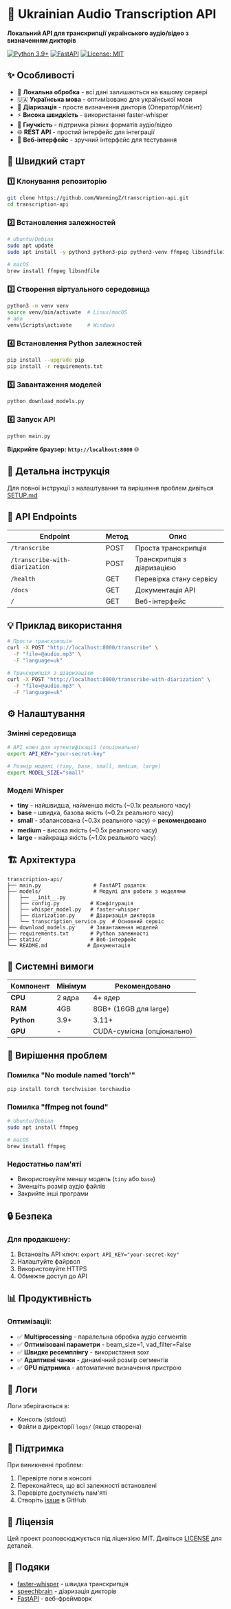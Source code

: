 # 🎤 Ukrainian Audio Transcription API

**Локальний API для транскрипції українського аудіо/відео з визначенням дикторів**

[![Python 3.9+](https://img.shields.io/badge/python-3.9+-blue.svg)](https://www.python.org/downloads/)
[![FastAPI](https://img.shields.io/badge/FastAPI-0.100+-green.svg)](https://fastapi.tiangolo.com/)
[![License: MIT](https://img.shields.io/badge/License-MIT-yellow.svg)](https://opensource.org/licenses/MIT)

## ✨ Особливості

- 🎯 **Локальна обробка** - всі дані залишаються на вашому сервері
- 🇺🇦 **Українська мова** - оптимізовано для української мови
- 🎤 **Діаризація** - просте визначення дикторів (Оператор/Клієнт)
- ⚡ **Висока швидкість** - використання faster-whisper
- 🔧 **Гнучкість** - підтримка різних форматів аудіо/відео
- 🌐 **REST API** - простий інтерфейс для інтеграції
- 📱 **Веб-інтерфейс** - зручний інтерфейс для тестування

## 🚀 Швидкий старт

### 1️⃣ Клонування репозиторію
```bash
git clone https://github.com/WarmingZ/transcription-api.git
cd transcription-api
```

### 2️⃣ Встановлення залежностей
```bash
# Ubuntu/Debian
sudo apt update
sudo apt install -y python3 python3-pip python3-venv ffmpeg libsndfile1 libsndfile1-dev

# macOS
brew install ffmpeg libsndfile
```

### 3️⃣ Створення віртуального середовища
```bash
python3 -m venv venv
source venv/bin/activate  # Linux/macOS
# або
venv\Scripts\activate     # Windows
```

### 4️⃣ Встановлення Python залежностей
```bash
pip install --upgrade pip
pip install -r requirements.txt
```

### 5️⃣ Завантаження моделей
```bash
python download_models.py
```

### 6️⃣ Запуск API
```bash
python main.py
```

**Відкрийте браузер: `http://localhost:8000`** 🌐

## 📖 Детальна інструкція

Для повної інструкції з налаштування та вирішення проблем дивіться [SETUP.md](SETUP.md)

## 🎯 API Endpoints

| Endpoint | Метод | Опис |
|----------|-------|------|
| `/transcribe` | POST | Проста транскрипція |
| `/transcribe-with-diarization` | POST | Транскрипція з діаризацією |
| `/health` | GET | Перевірка стану сервісу |
| `/docs` | GET | Документація API |
| `/` | GET | Веб-інтерфейс |

## 💡 Приклад використання

```bash
# Проста транскрипція
curl -X POST "http://localhost:8000/transcribe" \
  -F "file=@audio.mp3" \
  -F "language=uk"

# Транскрипція з діаризацією
curl -X POST "http://localhost:8000/transcribe-with-diarization" \
  -F "file=@audio.mp3" \
  -F "language=uk"
```

## ⚙️ Налаштування

### Змінні середовища
```bash
# API ключ для аутентифікації (опціонально)
export API_KEY="your-secret-key"

# Розмір моделі (tiny, base, small, medium, large)
export MODEL_SIZE="small"
```

### Моделі Whisper
- **tiny** - найшвидша, найменша якість (~0.1x реального часу)
- **base** - швидка, базова якість (~0.2x реального часу)
- **small** - збалансована (~0.3x реального часу) ⭐ **рекомендовано**
- **medium** - висока якість (~0.5x реального часу)
- **large** - найкраща якість (~1.0x реального часу)

## 🏗️ Архітектура

```
transcription-api/
├── main.py                 # FastAPI додаток
├── models/                 # Модулі для роботи з моделями
│   ├── __init__.py
│   ├── config.py          # Конфігурація
│   ├── whisper_model.py   # faster-whisper
│   ├── diarization.py     # Діаризація дикторів
│   └── transcription_service.py  # Основний сервіс
├── download_models.py     # Завантаження моделей
├── requirements.txt       # Python залежності
├── static/                # Веб-інтерфейс
└── README.md             # Документація
```

## 🔧 Системні вимоги

| Компонент | Мінімум | Рекомендовано |
|-----------|---------|---------------|
| **CPU** | 2 ядра | 4+ ядер |
| **RAM** | 4GB | 8GB+ (16GB для large) |
| **Python** | 3.9+ | 3.11+ |
| **GPU** | - | CUDA-сумісна (опціонально) |

## 🐛 Вирішення проблем

### Помилка "No module named 'torch'"
```bash
pip install torch torchvision torchaudio
```

### Помилка "ffmpeg not found"
```bash
# Ubuntu/Debian
sudo apt install ffmpeg

# macOS
brew install ffmpeg
```

### Недостатньо пам'яті
- Використовуйте меншу модель (`tiny` або `base`)
- Зменшіть розмір аудіо файлів
- Закрийте інші програми

## 🔒 Безпека

### Для продакшену:
1. Встановіть API ключ: `export API_KEY="your-secret-key"`
2. Налаштуйте файрвол
3. Використовуйте HTTPS
4. Обмежте доступ до API

## 📊 Продуктивність

### Оптимізації:
- ✅ **Multiprocessing** - паралельна обробка аудіо сегментів
- ✅ **Оптимізовані параметри** - beam_size=1, vad_filter=False
- ✅ **Швидке ресемплінгу** - використання soxr
- ✅ **Адаптивні чанки** - динамічний розмір сегментів
- ✅ **GPU підтримка** - автоматичне визначення пристрою

## 📝 Логи

Логи зберігаються в:
- Консоль (stdout)
- Файли в директорії `logs/` (якщо створена)

## 🤝 Підтримка

При виникненні проблем:
1. Перевірте логи в консолі
2. Переконайтеся, що всі залежності встановлені
3. Перевірте доступність пам'яті
4. Створіть [issue](https://github.com/WarmingZ/transcription-api/issues) в GitHub

## 📄 Ліцензія

Цей проект розповсюджується під ліцензією MIT. Дивіться [LICENSE](LICENSE) для деталей.

## 🙏 Подяки

- [faster-whisper](https://github.com/guillaumekln/faster-whisper) - швидка транскрипція
- [speechbrain](https://speechbrain.github.io/) - діаризація дикторів
- [FastAPI](https://fastapi.tiangolo.com/) - веб-фреймворк